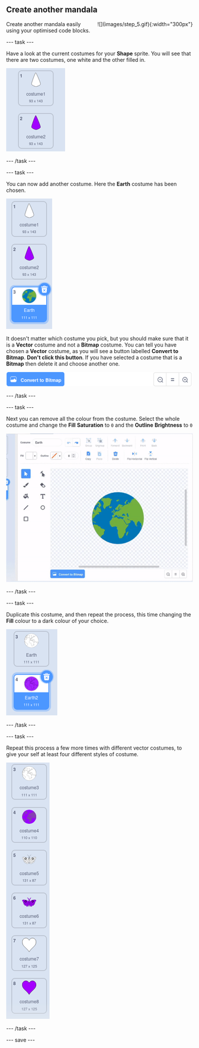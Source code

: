## Create another mandala

<div style="display: flex; flex-wrap: wrap">
<div style="flex-basis: 200px; flex-grow: 1; margin-right: 15px;">
Create another mandala easily using your optimised code blocks.
</div>
<div>
![](images/step_5.gif){:width="300px"}
</div>
</div>

--- task ---

Have a look at the current costumes for your **Shape** sprite. You will see that there are two costumes, one white and the other filled in.

![two costumes for the sprite](images/costumes.png)

--- /task ---

--- task ---

You can now add another costume. Here the **Earth** costume has been chosen.

![the Earth costume from the Scratch library](images/earth_costume.png)

It doesn't matter which costume you pick, but you should make sure that it is a **Vector** costume and not a **Bitmap** costume. You can tell you have chosen a **Vector** costume, as you will see a button labelled **Convert to Bitmap**. **Don't click this button**. If you have selected a costume that is a **Bitmap** then delete it and choose another one.

![convert to bitmap button](images/convert_to_bitmap.png)

--- /task ---

--- task ---

Next you can remove all the colour from the costume. Select the whole costume and change the **Fill** **Saturation** to `0` and the **Outline** **Brightness** to `0`

![animation showing the Earth costume being selected, then the Fill and Outline colours being changed](images/edit_costume.gif)

--- /task ---

--- task ---

Duplicate this costume, and then repeat the process, this time changing the **Fill** colour to a dark colour of your choice.

![the two Earth costumes, on filled in white and the other in purple](images/earth_costumes.png)

--- /task ---

--- task ---

Repeat this process a few more times with different vector costumes, to give your self at least four different styles of costume.

![earth, butterfly and heart costumes shown with white and purple fills](images/multiple_costumes.png)

--- /task ---



--- save ---
